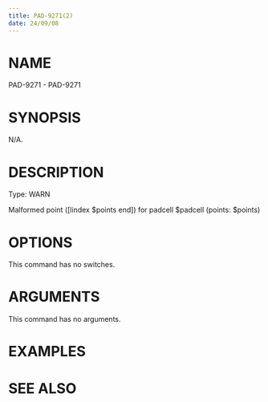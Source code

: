```yaml
---
title: PAD-9271(2)
date: 24/09/08
---
```


# NAME

PAD-9271 - PAD-9271

# SYNOPSIS

N/A.

# DESCRIPTION

Type: WARN

Malformed point ([lindex $points end]) for padcell $padcell (points: $points)

# OPTIONS

This command has no switches.

# ARGUMENTS

This command has no arguments.

# EXAMPLES

# SEE ALSO
